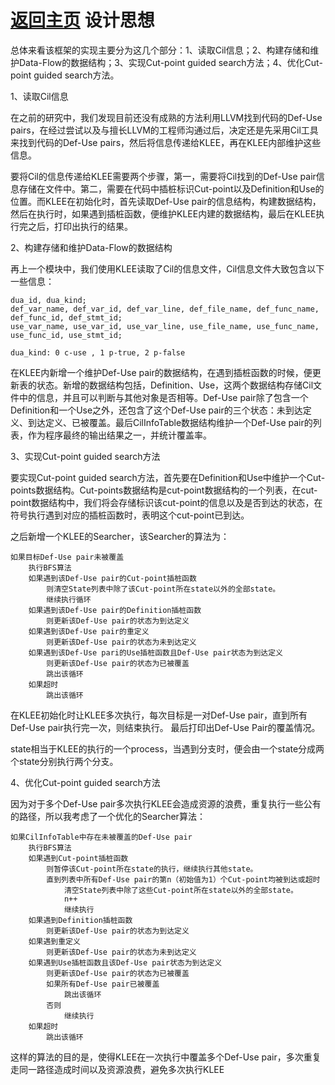 [返回主页](../README.md)
设计思想
=========================
总体来看该框架的实现主要分为这几个部分：1、读取Cil信息；2、构建存储和维护Data-Flow的数据结构；3、实现Cut-point guided search方法；4、优化Cut-point guided search方法。

1、读取Cil信息

在之前的研究中，我们发现目前还没有成熟的方法利用LLVM找到代码的Def-Use pairs，在经过尝试以及与擅长LLVM的工程师沟通过后，决定还是先采用Cil工具来找到代码的Def-Use pairs，然后将信息传递给KLEE，再在KLEE内部维护这些信息。

要将Cil的信息传递给KLEE需要两个步骤，第一，需要将Cil找到的Def-Use pair信息存储在文件中。第二，需要在代码中插桩标识Cut-point以及Definition和Use的位置。而KLEE在初始化时，首先读取Def-Use pair的信息结构，构建数据结构，然后在执行时，如果遇到插桩函数，便维护KLEE内建的数据结构，最后在KLEE执行完之后，打印出执行的结果。

2、构建存储和维护Data-Flow的数据结构

再上一个模块中，我们使用KLEE读取了Cil的信息文件，Cil信息文件大致包含以下一些信息：
```
dua_id, dua_kind;
def_var_name, def_var_id, def_var_line, def_file_name, def_func_name, def_func_id, def_stmt_id; 
use_var_name, use_var_id, use_var_line, use_file_name, use_func_name, use_func_id, use_stmt_id;

dua_kind: 0 c-use , 1 p-true, 2 p-false

```
在KLEE内新增一个维护Def-Use pair的数据结构，在遇到插桩函数的时候，便更新表的状态。新增的数据结构包括，Definition、Use，这两个数据结构存储Cil文件中的信息，并且可以判断与其他对象是否相等。Def-Use pair除了包含一个Definition和一个Use之外，还包含了这个Def-Use pair的三个状态：未到达定义、到达定义、已被覆盖。最后CilInfoTable数据结构维护一个Def-Use pair的列表，作为程序最终的输出结果之一，并统计覆盖率。

3、实现Cut-point guided search方法

要实现Cut-point guided search方法，首先要在Definition和Use中维护一个Cut-points数据结构。Cut-points数据结构是cut-point数据结构的一个列表，在cut-point数据结构中，我们将会存储标识该cut-point的信息以及是否到达的状态，在符号执行遇到对应的插桩函数时，表明这个cut-point已到达。

之后新增一个KLEE的Searcher，该Searcher的算法为：
```
如果目标Def-Use pair未被覆盖
    执行BFS算法
    如果遇到该Def-Use pair的Cut-point插桩函数
        则清空State列表中除了该Cut-point所在state以外的全部state。
        继续执行循环
    如果遇到该Def-Use pair的Definition插桩函数
        则更新该Def-Use pair的状态为到达定义
    如果遇到该Def-Use pair的重定义
        则更新该Def-Use pair的状态为未到达定义
    如果遇到该Def-Use pari的Use插桩函数且Def-Use pair状态为到达定义
        则更新该Def-Use pair的状态为已被覆盖
        跳出该循环
    如果超时
        跳出该循环
```
在KLEE初始化时让KLEE多次执行，每次目标是一对Def-Use pair，直到所有Def-Use pair执行完一次，则结束执行。
最后打印出Def-Use Pair的覆盖情况。

state相当于KLEE的执行的一个process，当遇到分支时，便会由一个state分成两个state分别执行两个分支。

4、优化Cut-point guided search方法

因为对于多个Def-Use pair多次执行KLEE会造成资源的浪费，重复执行一些公有的路径，所以我考虑了一个优化的Searcher算法：
```
如果CilInfoTable中存在未被覆盖的Def-Use pair
    执行BFS算法
    如果遇到Cut-point插桩函数
        则暂停该Cut-point所在state的执行，继续执行其他state。
        直到列表中所有Def-Use pair的第n（初始值为1）个Cut-point均被到达或超时
            清空State列表中除了这些Cut-point所在state以外的全部state。
            n++
            继续执行
    如果遇到Definition插桩函数
        则更新该Def-Use pair的状态为到达定义
    如果遇到重定义
        则更新该Def-Use pair的状态为未到达定义
    如果遇到Use插桩函数且该Def-Use pair状态为到达定义
        则更新该Def-Use pair的状态为已被覆盖
        如果所有Def-Use pair已被覆盖
            跳出该循环
        否则
            继续执行
    如果超时
        跳出该循环
```
这样的算法的目的是，使得KLEE在一次执行中覆盖多个Def-Use pair，多次重复走同一路径造成时间以及资源浪费，避免多次执行KLEE